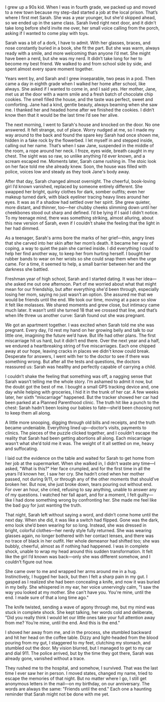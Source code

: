 I grew up a 90s kid. When I was in fourth grade, we packed up and moved to a new town because my step-dad started a job at the local prison. That’s where I first met Sarah. She was a year younger, but she'd skipped ahead, so we ended up in the same class. Sarah lived right next door, and it didn't take long before she’d invite me over, her small voice calling from the porch, asking if I wanted to come play with toys.

Sarah was a bit of a dork, I have to admit. With her glasses, braces, and nose constantly buried in a book, she fit the part. But she was warm, always ready with a smile, and more welcoming than anyone I’d met. She might have been a nerd, but she was my nerd. It didn’t take long for her to become my best friend. We walked to and from school side by side, and spent almost every spare moment together.

Years went by, and Sarah and I grew inseparable, two peas in a pod. Then came a day in eighth grade when I walked her home after school, like always. She asked if I wanted to come in, and I said yes. Her mother, Jane, met us at the door with a warm smile and a fresh batch of chocolate chip cookies. The smell filled the house, and the taste was perfect, sweet and comforting. Jane had a kind, gentle beauty, always beaming when she saw me. I thanked her and headed home after we finished the cookies. I didn’t know then that it would be the last time I’d see her alive.

The next morning, I went to Sarah's house and knocked on the door. No one answered. It felt strange, out of place. Worry nudged at me, so I made my way around to the back and found the spare key Sarah had once shown me, hidden in a fake rock by the flowerbed. I let myself in and stepped inside, calling out her name. That’s when I saw Jane, suspended in the middle of the room, a rope around her neck. I froze, eyes wide, breath caught in my chest. The sight was so raw, so unlike anything I’d ever known, and a scream escaped me. Moments later, Sarah came rushing in. The stoic look on her face told me she already knew. Soon, the house was filled with police, voices low and steady as they took Jane's body away.

After that day, Sarah changed almost overnight. The cheerful, book-loving girl I’d known vanished, replaced by someone entirely different. She swapped her bright, quirky clothes for dark, somber outfits; even her makeup turned dark, with black eyeliner tracing heavy lines around her eyes. It was as if a shadow had settled over her spirit. She grew quieter, more distant, and thinner, too—her chubby cheeks slimming down until her cheekbones stood out sharp and defined. I’d be lying if I said I didn’t notice. To my teenage mind, there was something striking, almost alluring, about this new version of Sarah, even if I couldn’t shake the feeling that the light in her had dimmed.

As a teenager, Sarah's arms bore the marks of her grief—thin, angry lines that she carved into her skin after her mom’s death. It became her way of coping, a way to quiet the pain she carried inside. I did everything I could to help her find another way, to keep her from hurting herself. I bought her rubber bands to wear on her wrists so she could snap them when the urge came. For a time, it seemed to help, a small barrier between her and the darkness she battled.

Freshman year of high school, Sarah and I started dating. It was her idea—she asked me out one afternoon. Part of me worried about what that might mean for our friendship, but after everything she'd been through, especially losing her mom, saying no just wasn’t an option. She assured me that we would be friends until the end. We took our time, moving at a pace so slow it felt like molasses. We shared moments and grew close, but intimacy came much later. It wasn’t until she turned 18 that we crossed that line, and that’s when life threw us another curve: Sarah found out she was pregnant.

We got an apartment together. I was excited when Sarah told me she was pregnant. Every day, I’d rest my hand on her growing belly and talk to our little one, imagining the future we’d have. But life had other plans. The first miscarriage hit us hard, but it didn’t end there. Over the next year and a half, we endured a heartbreaking string of five miscarriages. Each one chipped away at our hope, leaving cracks in places we didn't know could break. Desperate for answers, I went with her to the doctor to see if there was something wrong. But after all the tests and questions, the doctors reassured us: Sarah was healthy and perfectly capable of carrying a child.

I couldn’t shake the feeling that something was off, a nagging sense that Sarah wasn’t telling me the whole story. I’m ashamed to admit it now, but the doubt got the best of me. I bought a small GPS tracking device and, one day while helping with groceries, I hid it in the trunk of her car. A few weeks later, her sixth “miscarriage” happened. But the tracker showed her car had been parked at a Planned Parenthood clinic. The truth hit like a punch to the chest: Sarah hadn’t been losing our babies to fate—she’d been choosing not to keep them all along.

A little more snooping, digging through old bills and receipts, and the truth became undeniable. Everything lined up—doctor’s visits, payments to clinics. The pieces of the puzzle clicked together, and I couldn’t escape the reality that Sarah had been getting abortions all along. Each miscarriage wasn’t what she’d told me it was. The weight of it all settled on me, heavy and suffocating.

I laid out the evidence on the table and waited for Sarah to get home from her job at the supermarket. When she walked in, I didn’t waste any time—I asked, "What is this?" Her face crumpled, and for the first time in all the years I’d known her, I saw her cry. She hadn’t cried when her mother passed, not during 9/11, or through any of the other moments that should’ve broken her. But now, she just broke down, tears pouring out without end. For over an hour, she cried, refusing to say anything, unable to answer any of my questions. I watched her fall apart, and for a moment, I felt guilty—like I had done something wrong by confronting her. She made me feel like the bad guy for just wanting the truth.

That night, Sarah left without saying a word, and didn’t come home until the next day. When she did, it was like a switch had flipped. Gone was the dark, emo look she’d been wearing for so long. Instead, she was dressed in bright, colorful clothes—her nerdy style fully returned. She was wearing glasses again, no longer bothered with her contact lenses, and there was no trace of black in her outfit. Her whole demeanor had shifted too; she was bubbly, cheerful, almost as if nothing had happened. I was in complete shock, unable to wrap my head around this sudden transformation. It felt like the girl I’d known was back—only she was different somehow, and I couldn’t figure out how.

She came over to me and wrapped her arms around me in a hug. Instinctively, I hugged her back, but then I felt a sharp pain in my gut. I gasped as I realized she had been concealing a knife, and now it was buried in my belly. She whispered in my ear, her voice unnervingly calm, "I saw the way you looked at my mother. She can't have you. You're mine, until the end. I made sure of that a long time ago."

The knife twisted, sending a wave of agony through me, but my mind was stuck in complete shock. She kept talking, her words cold and deliberate, "Did you really think I would let our little ones take your full attention away from me? You’re mine, until the end. And this is the end."

I shoved her away from me, and in the process, she stumbled backward and hit her head on the coffee table. Dizzy and light-headed from the blood pouring from my gut, I staggered to my feet, clutching my stomach, and stumbled out the door. My vision blurred, but I managed to get to my car and dial 911. The police arrived, but by the time they got there, Sarah was already gone, vanished without a trace.

They rushed me to the hospital, and somehow, I survived. That was the last time I ever saw her in person. I moved states, changed my name, tried to escape the memories of that night. But no matter where I go, I still get anonymous letters in the mail—on my birthday, on our anniversary. The words are always the same: "Friends until the end." Each one a haunting reminder that Sarah might not be done with me yet.